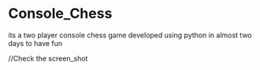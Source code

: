 # Console_Chess
its a two player console chess game developed using python in almost two days to have fun

//Check the screen_shot
